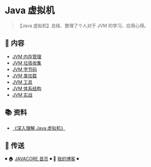 # Java 虚拟机

> 【Java 虚拟机】总结、整理了个人对于 JVM 的学习、应用心得。

## 📖 内容

- [JVM 内存管理](jvm-memory.md)
- [JVM 垃圾收集](jvm-gc.md)
- [JVM 字节码](jvm-bytecode.md)
- [JVM 类加载](jvm-class-loader.md)
- [JVM 工具](jvm-tools.md)
- [JVM 体系结构](jvm-architecture.md)
- [JVM 实战](jvm-action.md)

## 📚 资料

- [《深入理解 Java 虚拟机》](https://item.jd.com/11252778.html)

## 🚪 传送

◾ 🏠 [JAVACORE 首页](https://github.com/dunwu/javacore) ◾ 🎯 [我的博客](https://github.com/dunwu/blog) ◾
